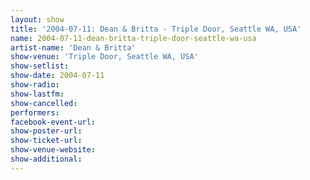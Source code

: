 ```yaml
---
layout: show
title: '2004-07-11: Dean & Britta - Triple Door, Seattle WA, USA'
name: 2004-07-11-dean-britta-triple-door-seattle-wa-usa
artist-name: 'Dean & Britta'
show-venue: 'Triple Door, Seattle WA, USA'
show-setlist: 
show-date: 2004-07-11
show-radio: 
show-lastfm: 
show-cancelled: 
performers: 
facebook-event-url: 
show-poster-url: 
show-ticket-url: 
show-venue-website: 
show-additional: 
---
```



